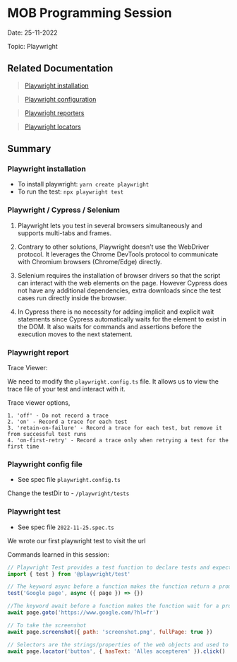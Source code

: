 # MOB Programming Session

Date: 25-11-2022

Topic: Playwright

## Related Documentation

> [Playwright installation](https://playwright.dev/docs/intro)

> [Playwright configuration](https://playwright.dev/docs/test-configuration)

> [Playwright reporters](https://playwright.dev/docs/test-reporters#built-in-reporters)

> [Playwright locators](https://playwright.dev/docs/selectors#filter-by-text)

## Summary

### Playwright installation

- To install playwright: `yarn create playwright`
- To run the test: `npx playwright test`

### Playwright / Cypress / Selenium

1. Playwright lets you test in several browsers simultaneously and supports multi-tabs and frames.

2. Contrary to other solutions, Playwright doesn’t use the WebDriver protocol. It leverages the Chrome DevTools protocol to communicate with Chromium browsers (Chrome/Edge) directly.

3. Selenium requires the installation of browser drivers so that the script can interact with the web elements on the page. However Cypress does not have any additional dependencies, extra downloads since the test cases run directly inside the browser.

4. In Cypress there is no necessity for adding implicit and explicit wait statements since Cypress automatically waits for the element to exist in the DOM. It also waits for commands and assertions before the execution moves to the next statement.

### Playwright report

Trace Viewer:

We need to modify the `playwright.config.ts` file. It allows us to view the trace file of your test and interact with it.

Trace viewer options,

    1. 'off' - Do not record a trace
    2. 'on' - Record a trace for each test
    3. 'retain-on-failure' - Record a trace for each test, but remove it from successful test runs
    4. 'on-first-retry' - Record a trace only when retrying a test for the first time

### Playwright config file

- See spec file `playwright.config.ts`

Change the testDir to - `/playwright/tests`

### Playwright test

- See spec file `2022-11-25.spec.ts`

We wrote our first playwright test to visit the url

Commands learned in this session:

```javascript
// Playwright Test provides a test function to declare tests and expect function to write assertions
import { test } from '@playwright/test'

// The keyword async before a function makes the function return a promise
test('Google page', async ({ page }) => {})

//The keyword await before a function makes the function wait for a promise
await page.goto('https://www.google.com/?hl=fr')

// To take the screenshot
await page.screenshot({ path: 'screenshot.png', fullPage: true })

// Selectors are the strings/properties of the web objects and used to create Locators. Locator is a class in Playwright library
await page.locator('button', { hasText: 'Alles accepteren' }).click()
```
